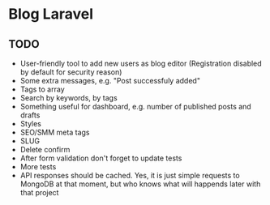 # Blog Laravel

## TODO
 - User-friendly tool to add new users as blog editor (Registration disabled by default for security reason)
 - Some extra messages, e.g. "Post successfuly added"
 - Tags to array
 - Search by keywords, by tags
 - Something useful for dashboard, e.g. number of published posts and drafts
 - Styles
 - SEO/SMM meta tags
 - SLUG
 - Delete confirm
 - After form validation don't forget to update tests
 - More tests
 - API responses should be cached. Yes, it is just simple requests to MongoDB at that moment, but who knows what will happends later with that project
